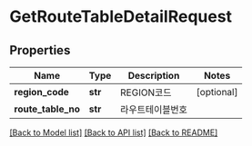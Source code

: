 # GetRouteTableDetailRequest

## Properties
Name | Type | Description | Notes
------------ | ------------- | ------------- | -------------
**region_code** | **str** | REGION코드 | [optional] 
**route_table_no** | **str** | 라우트테이블번호 | 

[[Back to Model list]](../README.md#documentation-for-models) [[Back to API list]](../README.md#documentation-for-api-endpoints) [[Back to README]](../README.md)


